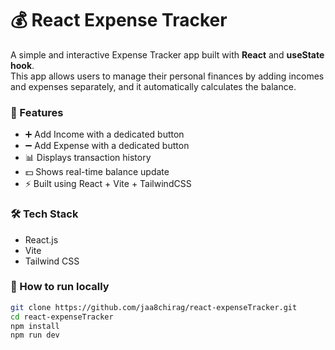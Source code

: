 # 💰 React Expense Tracker

A simple and interactive Expense Tracker app built with **React** and **useState hook**.  
This app allows users to manage their personal finances by adding incomes and expenses separately, and it automatically calculates the balance.  

### 🚀 Features
- ➕ Add Income with a dedicated button  
- ➖ Add Expense with a dedicated button  
- 📊 Displays transaction history  
- 💵 Shows real-time balance update  
- ⚡ Built using React + Vite + TailwindCSS  

### 🛠️ Tech Stack
- React.js
- Vite
- Tailwind CSS

### 📌 How to run locally
```bash
git clone https://github.com/jaa8chirag/react-expenseTracker.git
cd react-expenseTracker
npm install
npm run dev
